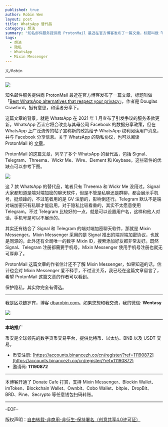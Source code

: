 ```yaml
---
published: true
author: Robin Wen
layout: post
title: WhatsApp 替代品
category: 想法
summary: "知名邮件服务提供商 ProtonMail 最近在官方博客发布了一篇文章，标题叫做「Best WhatsApp alternatives that respect your privacy」，作者是 Douglas Crawford，挺有意思，和读者分享下。ProtonMail 的这篇文章估计还不了解 Mixin Messenger，如果知道的话，估计也会对 Mixin Messenger 爱不释手，不过没关系，我已经在这篇文章留言了，希望 ProtonMail 这篇文章的作者可以看到。保护隐私，其实你完全有得选。"
tags:
  - 想法
  - 隐私
  - WhatsApp
  - Mixin Messenger
---
```


`文/Robin`

***

![](https://cdn.dbarobin.com/s73r0gt.png)

知名邮件服务提供商 ProtonMail 最近在官方博客发布了一篇文章，标题叫做「[Best WhatsApp alternatives that respect your privacy](https://protonmail.com/blog/whatsapp-alternatives/)」，作者是 Douglas Crawford，挺有意思，和读者分享下。

这篇文章的背景，就是 WhatsApp 在 2021 年 1 月宣布了引发争议的服务条款更新。WhatsApp 否认它将会改变与其母公司 Facebook 的数据分享政策，但在 WhatsApp 上广泛流传的帖子宣称新的政策给予 WhatsApp 权利阅读用户消息，并与 Facebook 分享信息。关于 WhatsApp 的隐私协议，也可以阅读 ProtonMail 的 [文章](https://protonmail.com/blog/whatsapp-new-privacy-policy/)。

ProtonMail 的这篇文章，列举了多个 WhatsApp 的替代品，包括 Signal、Telegram、Threema、Wickr Me、Wire、Element 和 Keybase。这些软件的优缺点可以参考下图。

![](https://cdn.dbarobin.com/co5qjmh.png)

这 7 款 WhatsApp 的替代品，笔者只有 Threema 和 Wickr Me 没用过。Signal 大家都知道是端对端加密的聊天软件，但是不管是私聊还是群聊，都会展示手机号，挺烦躁的，不过笔者用的是 GV 注册的，影响倒还行。Telegram 默认不是端对端加密只有私聊才能启用，对于隐私比较看重的，其实不太愿意使用 Telegram。不过 Telegram 比较好的一点，就是可以设置用户名，这样和他人对话，手机号是可以不展示的。

其实还有结合了 Signal 和 Telegram 的端对端加密聊天软件，那就是 Mixin Messenger。Mixin Messenger 采用的是 Signal 推出的端对端加密协议，也就是同源的，此外还有全局唯一的数字 Mixin ID，搜索添加好友都非常友好。既然 Signal、Telegram 注册都需要手机号，Mixin Messenger 使用手机号注册也就无可厚非了。

ProtonMail 这篇文章的作者估计还不了解 Mixin Messenger，如果知道的话，估计也会对 Mixin Messenger 爱不释手，不过没关系，我已经在这篇文章留言了，希望 ProtonMail 这篇文章的作者可以看到。

保护隐私，其实你完全有得选。

***

我是区块链罗宾，博客 [dbarobin.com](https://dbarobin.com/)。如果您想和我交流，我的微信: **Wentasy**

![](https://cdn.dbarobin.com/v4yywe2.png)

***

**本站推广**

币安是全球领先的数字货币交易平台，提供比特币、以太坊、BNB 以及 USDT 交易。

* 币安注册: [https://accounts.binancezh.co/cn/register/?ref=11190872](https://accounts.binancezh.co/cn/register/?ref=11190872)
* 邀请码: **11190872**

***

本博客开通了 Donate Cafe 打赏，支持 Mixin Messenger、Blockin Wallet、imToken、Blockchain Wallet、Ownbit、Cobo Wallet、bitpie、DropBit、BRD、Pine、Secrypto 等任意钱包扫码转账。

<center>
    <div class="--donate-button"
         data-button-id="f8b9df0d-af9a-460d-8258-d3f435445075"
    ></div>
</center>

***

–EOF–

版权声明：[自由转载-非商用-非衍生-保持署名（创意共享4.0许可证）](http://creativecommons.org/licenses/by-nc-nd/4.0/deed.zh)